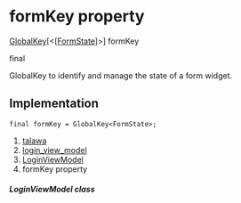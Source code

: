 
<div>

# formKey property

</div>


[GlobalKey](https://api.flutter.dev/flutter/widgets/GlobalKey-class.html)[\<[[FormState](https://api.flutter.dev/flutter/widgets/FormState-class.html)]\>]
formKey


final




GlobalKey to identify and manage the state of a form widget.



## Implementation

``` language-dart
final formKey = GlobalKey<FormState>;
```







1.  [talawa](../../index.md)
2.  [login_view_model](../../view_model_pre_auth_view_models_login_view_model/)
3.  [LoginViewModel](../../view_model_pre_auth_view_models_login_view_model/LoginViewModel-class.md)
4.  formKey property

##### LoginViewModel class







